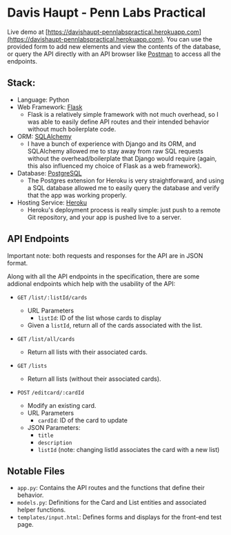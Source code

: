 # Davis Haupt - Penn Labs Practical

Live demo at [https://davishaupt-pennlabspractical.herokuapp.com](https://davishaupt-pennlabspractical.herokuapp.com). 
You can use the provided form to add new elements and view the contents of the database, 
or query the API directly with an API browser like [Postman](https://www.getpostman.com/) to access all the endpoints.

## Stack:
- Language: Python
- Web Framework: [Flask](http://flask.pocoo.org/)
    - Flask is a relatively simple framework with not much overhead, 
    so I was able to easily define API routes and their intended behavior without much boilerplate code.
- ORM: [SQLAlchemy](https://www.sqlalchemy.org/)
    - I have a bunch of experience with Django and its ORM, and SQLAlchemy allowed me to stay away from raw SQL requests
    without the overhead/boilerplate that Django would require 
    (again, this also influenced my choice of Flask as a web framework).
- Database: [PostgreSQL](https://www.postgresql.org/)
    - The Postgres extension for Heroku is very straightforward, 
    and using a SQL database allowed me to easily query the database and verify that the app was working properly.
- Hosting Service: [Heroku](https://www.heroku.com/home)
    - Heroku's deployment process is really simple: just push to a remote Git repository, 
    and your app is pushed live to a server.

## API Endpoints
Important note: both requests and responses for the API are in JSON format.

Along with all the API endpoints in the specification, 
there are some addional endpoints which help with the usability of the API:

- `GET` `/list/:listId/cards`
    - URL Parameters
        - `listId`: ID of the list whose cards to display
    - Given a `listId`, return all of the cards associated with the list.
- `GET` `/list/all/cards`
    - Return all lists with their associated cards.
    
- `GET` `/lists`
    - Return all lists (without their associated cards).
    
- `POST` `/editcard/:cardId`
    - Modify an existing card.
    - URL Parameters
        - `cardId`: ID of the card to update
    - JSON Parameters:
        - `title`
        - `description`
        - `listId` (note: changing listId associates the card with a new list)
    
## Notable Files
- `app.py`: Contains the API routes and the functions that define their behavior.
- `models.py`: Definitions for the Card and List entities and associated helper functions.
- `templates/input.html`: Defines forms and displays for the front-end test page.